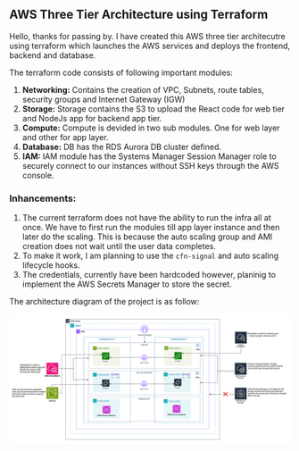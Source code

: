 ## AWS Three Tier Architecture using Terraform

Hello, thanks for passing by. I have created this AWS three tier architecutre using terraform which launches the AWS services and deploys the frontend, backend and database.

The terraform code consists of following important modules:
1. **Networking:** Contains the creation of VPC, Subnets, route tables, security groups and Internet Gateway (IGW)
2. **Storage:** Storage contains the S3 to upload the React code for web tier and NodeJs app for backend app tier.
3. **Compute:** Compute is devided in two sub modules. One for web layer and other for app layer.
4. **Database:** DB has the RDS Aurora DB cluster defined.
5. **IAM:** IAM module has the Systems Manager Session Manager role to securely connect to our instances without SSH keys through the AWS console.

### Inhancements:
1. The current terraform does not have the ability to run the infra all at once. We have to first run the modules till app layer instance and then later do the scaling. This is because the auto scaling group and AMI creation does not wait until the user data completes.
2. To make it work, I am planning to use the `cfn-signal` and auto scaling lifecycle hooks.
3. The credentials, currently have been hardcoded however, planinig to implement the AWS Secrets Manager to store the secret.


The architecture diagram of the project is as follow:

![Alt architecture](architecture-diagram.png?raw=true "architecture-diagram")

